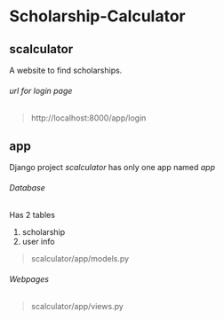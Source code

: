 # Scholarship-Calculator

## scalculator
A website to find scholarships.

###### url for login page
> http://localhost:8000/app/login

## app
Django project *scalculator* has only one app named *app*

###### Database
Has 2 tables
1. scholarship
2. user info
> scalculator/app/models.py

###### Webpages
> scalculator/app/views.py
